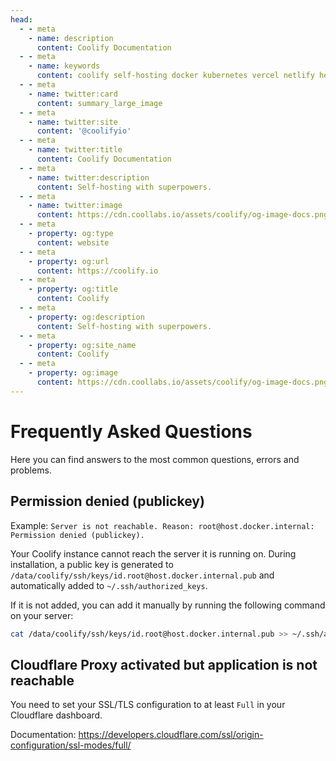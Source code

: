 ```yaml
---
head:
  - - meta
    - name: description
      content: Coolify Documentation
  - - meta
    - name: keywords
      content: coolify self-hosting docker kubernetes vercel netlify heroku render digitalocean aws gcp azure
  - - meta
    - name: twitter:card
      content: summary_large_image
  - - meta
    - name: twitter:site
      content: '@coolifyio'
  - - meta
    - name: twitter:title
      content: Coolify Documentation
  - - meta
    - name: twitter:description
      content: Self-hosting with superpowers.
  - - meta
    - name: twitter:image
      content: https://cdn.coollabs.io/assets/coolify/og-image-docs.png
  - - meta
    - property: og:type
      content: website
  - - meta
    - property: og:url
      content: https://coolify.io
  - - meta
    - property: og:title
      content: Coolify
  - - meta
    - property: og:description
      content: Self-hosting with superpowers.
  - - meta
    - property: og:site_name
      content: Coolify
  - - meta
    - property: og:image
      content: https://cdn.coollabs.io/assets/coolify/og-image-docs.png
---
```

# Frequently Asked Questions

Here you can find answers to the most common questions, errors and problems.

## Permission denied (publickey)

Example: `Server is not reachable. Reason: root@host.docker.internal: Permission denied (publickey).`

Your Coolify instance cannot reach the server it is running on. During installation, a public key is generated to `/data/coolify/ssh/keys/id.root@host.docker.internal.pub` and automatically added to `~/.ssh/authorized_keys`.

If it is not added, you can add it manually by running the following command on your server:

```bash
cat /data/coolify/ssh/keys/id.root@host.docker.internal.pub >> ~/.ssh/authorized_keys
```

## Cloudflare Proxy activated but application is not reachable
You need to set your SSL/TLS configuration to at least `Full` in your Cloudflare dashboard.

Documentation: https://developers.cloudflare.com/ssl/origin-configuration/ssl-modes/full/

